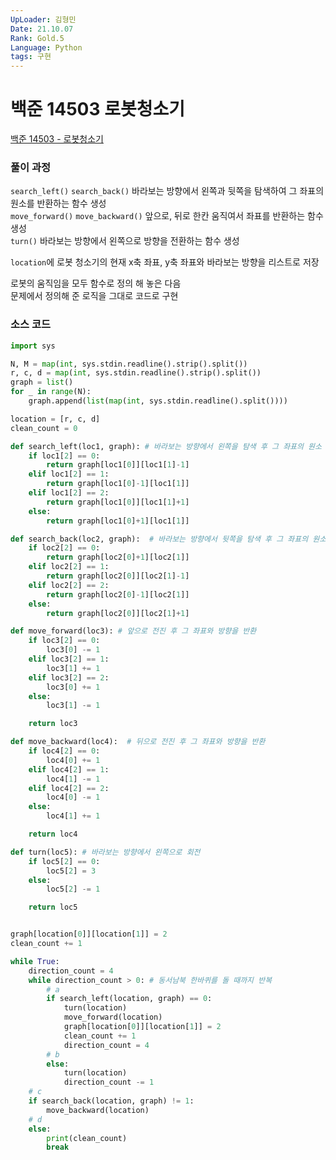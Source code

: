 ```yaml
---
UpLoader: 김형민
Date: 21.10.07
Rank: Gold.5
Language: Python
tags: 구현
---
```


# 백준 14503 로봇청소기

[백준 14503 - 로봇청소기](https://www.acmicpc.net/problem/14503)  
  

### 풀이 과정  
  
`search_left()` `search_back()` 바라보는 방향에서 왼쪽과 뒷쪽을 탐색하여 그 좌표의 원소를 반환하는 함수 생성  
`move_forward()` `move_backward()` 앞으로, 뒤로 한칸 움직여서 좌표를 반환하는 함수 생성  
`turn()` 바라보는 방향에서 왼쪽으로 방향을 전환하는 함수 생성  
  
`location`에 로봇 청소기의 현재 x축 좌표, y축 좌표와 바라보는 방향을 리스트로 저장  
  
로봇의 움직임을 모두 함수로 정의 해 놓은 다음  
문제에서 정의해 준 로직을 그대로 코드로 구현  
  
  
### 소스 코드

```python
import sys

N, M = map(int, sys.stdin.readline().strip().split())
r, c, d = map(int, sys.stdin.readline().strip().split())
graph = list()
for _ in range(N):
    graph.append(list(map(int, sys.stdin.readline().split())))

location = [r, c, d]
clean_count = 0

def search_left(loc1, graph): # 바라보는 방향에서 왼쪽을 탐색 후 그 좌표의 원소 반환
    if loc1[2] == 0:
        return graph[loc1[0]][loc1[1]-1]
    elif loc1[2] == 1:
        return graph[loc1[0]-1][loc1[1]]
    elif loc1[2] == 2:
        return graph[loc1[0]][loc1[1]+1]
    else:
        return graph[loc1[0]+1][loc1[1]]

def search_back(loc2, graph):  # 바라보는 방향에서 뒷쪽을 탐색 후 그 좌표의 원소 반환
    if loc2[2] == 0:
        return graph[loc2[0]+1][loc2[1]]
    elif loc2[2] == 1:
        return graph[loc2[0]][loc2[1]-1]
    elif loc2[2] == 2:
        return graph[loc2[0]-1][loc2[1]]
    else:
        return graph[loc2[0]][loc2[1]+1]

def move_forward(loc3): # 앞으로 전진 후 그 좌표와 방향을 반환
    if loc3[2] == 0:
        loc3[0] -= 1
    elif loc3[2] == 1:
        loc3[1] += 1
    elif loc3[2] == 2:
        loc3[0] += 1
    else:
        loc3[1] -= 1

    return loc3

def move_backward(loc4):  # 뒤으로 전진 후 그 좌표와 방향을 반환
    if loc4[2] == 0:
        loc4[0] += 1
    elif loc4[2] == 1:
        loc4[1] -= 1
    elif loc4[2] == 2:
        loc4[0] -= 1
    else:
        loc4[1] += 1

    return loc4

def turn(loc5): # 바라보는 방향에서 왼쪽으로 회전
    if loc5[2] == 0:
        loc5[2] = 3
    else:
        loc5[2] -= 1

    return loc5


graph[location[0]][location[1]] = 2
clean_count += 1

while True:
    direction_count = 4
    while direction_count > 0: # 동서남북 한바퀴를 돌 때까지 반복
        # a
        if search_left(location, graph) == 0:
            turn(location)
            move_forward(location)
            graph[location[0]][location[1]] = 2
            clean_count += 1
            direction_count = 4
        # b
        else:
            turn(location)
            direction_count -= 1
    # c
    if search_back(location, graph) != 1:
        move_backward(location)
    # d
    else:
        print(clean_count)
        break
```
